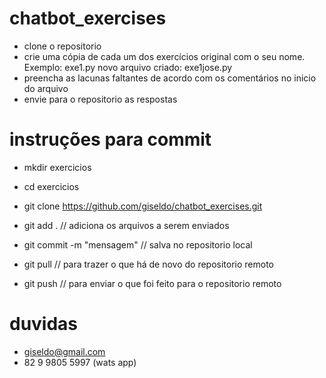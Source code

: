 # chatbot_exercises

- clone o repositorio
- crie uma cópia de cada um dos exercícios original com o seu nome. Exemplo: exe1.py novo arquivo criado: exe1jose.py
- preencha as lacunas faltantes de acordo com os comentários no inicio do arquivo
- envie para o repositorio as respostas 

# instruções para commit

- mkdir exercicios
- cd exercicios
- git clone https://github.com/giseldo/chatbot_exercises.git

- git add . // adiciona os arquivos a serem enviados
- git commit -m "mensagem" // salva no repositorio local
- git pull // para trazer o que há de novo do repositorio remoto
- git push // para enviar o que foi feito para o repositorio remoto

# duvidas
- giseldo@gmail.com
- 82 9 9805 5997 (wats app)
